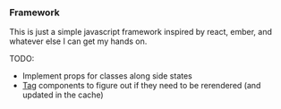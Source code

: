 ### Framework

This is just a simple javascript framework inspired by react, ember, and whatever else I can get my hands on.

TODO:

- Implement props for classes along side states
- [Tag](https://www.pzuraq.com/blog/how-autotracking-works) components to figure out if they need to be rerendered (and updated in the cache)
